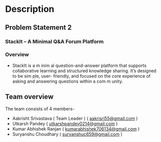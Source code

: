 # Description

## Problem Statement 2

### StackIt – A Minimal Q&A Forum Platform

### Overview

- StackIt is a m inim al question-and-answer platform that supports collaborative
  learning and structured knowledge sharing. It’s designed to be sim ple, user- friendly,
  and focused on the core experience of asking and answering questions within a
  com m unity.

## Team overview

The team consists of 4 members-

- Aakrisht Srivastava ( Team Leader ) ( aakrisri55@gmail.com )
- Utkarsh Pandey ( utkarshpandey0214@gmail.com )
- Kumar Abhishek Ranjan ( kumarabhishek706134@gmail.com )
- Suryanshu Choudhary ( suryanshuc659@gmail.com )
